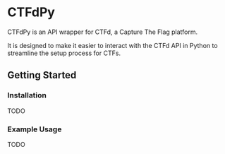 # CTFdPy

CTFdPy is an API wrapper for CTFd, a Capture The Flag platform.

It is designed to make it easier to interact with the CTFd API in Python to streamline the setup process for CTFs.

## Getting Started

### Installation 
TODO

### Example Usage
TODO
